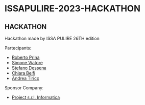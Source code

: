 # ISSAPULIRE-2023-HACKATHON
## HACKATHON

Hackathon made by ISSA PULIRE 26TH edition



Partecipants:

- [Roberto Prina](https://github.com/RobertoEdoardoPrina)
- [Simone Viatore](https://github.com/carbonazza00)
- [Stefano Dessena](mailto:s.dessena@campus.unimib.it)
- [Chiara Belfi](https://www.linkedin.com/in/chiara-belfi-b5025a206)
- [Andrea Tirico](https://github.com/marostiri)

Sponsor Company:
- [Project s.r.l. Informatica](https://www.presenzedelpersonale.it/)
